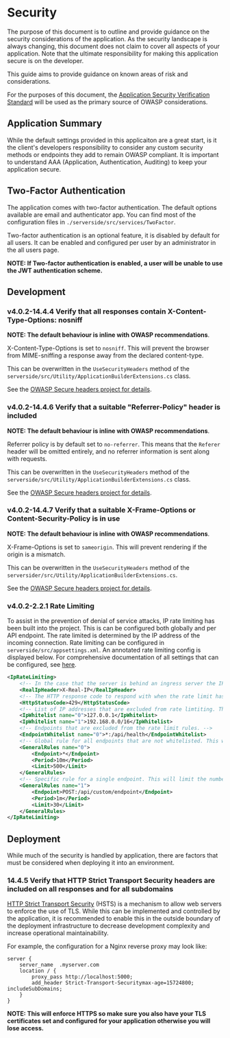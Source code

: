 # Security

The purpose of this document is to outline and provide guidance on the security considerations of the application. As the security landscape is always changing, this document does not claim to cover all aspects of your application. Note that the ultimate responsibility for making this application secure is on the developer.

This guide aims to provide guidance on known areas of risk and considerations.

For the purposes of this document, the [Application Security Verification Standard](https://github.com/OWASP/ASVS/tree/v4.0.2#latest-stable-version---402) will be used as the primary source of OWASP considerations.

## Application Summary

While the default settings provided in this applicaiton are a great start, is it the client's developers responsibility to consider any custom security methods or endpoints they add to remain OWASP compliant. It is important to understand AAA (Application, Authentication, Auditing) to keep your application secure. 

## Two-Factor Authentication

The application comes with two-factor authentication. The default options available are email and authenticator app. You can find most of the configuration files in `./serverside/src/services/TwoFactor`.

Two-factor authentication is an optional feature, it is disabled by default for all users. It can be enabled and configured per user by an administrator in the all users page.

**NOTE: If Two-factor authentication is enabled, a user will be unable to use the JWT authentication scheme.**


## Development

### v4.0.2-14.4.4 Verify that all responses contain X-Content-Type-Options: nosniff

**NOTE: The default behaviour is inline with OWASP recommendations**.

X-Content-Type-Options is set to `nosniff`. This will prevent the browser from MIME-sniffing a response away from the declared content-type.

This can be overwritten in the `UseSecurityHeaders` method of the `serverside/src/Utility/ApplicationBuilderExtensions.cs` class.

See the [OWASP Secure headers project for details](https://wiki.owasp.org/index.php/OWASP_Secure_Headers_Project#xcto).

### v4.0.2-14.4.6 Verify that a suitable "Referrer-Policy" header is included

**NOTE: The default behaviour is inline with OWASP recommendations**.

Referrer policy is by default set to `no-referrer`. This means that the `Referer` header will be omitted entirely, and no referrer information is sent along with requests.

This  can be overwritten in the `UseSecurityHeaders` method of the `serverside/src/Utility/ApplicationBuilderExtensions.cs` class.

See the [OWASP Secure headers project for details](https://wiki.owasp.org/index.php/OWASP_Secure_Headers_Project#rp).

### v4.0.2-14.4.7 Verify that a suitable X-Frame-Options or Content-Security-Policy is in use

**NOTE: The default behaviour is inline with OWASP recommendations**.

X-Frame-Options is set to `sameorigin`. This will prevent rendering if the origin is a mismatch.

This can be overwritten in the `UseSecurityHeaders` method of the `serversider/src/Utility/ApplicationBuilderExtensions.cs`.

See the [OWASP Secure headers project for details](https://wiki.owasp.org/index.php/OWASP_Secure_Headers_Project#xfo).

### v4.0.2-2.2.1 Rate Limiting

To assist in the prevention of denial of service attacks, IP rate limiting has been built into the project. This is can be configured both globally and per API endpoint. The rate limited is determined by the IP address of the incoming connection. Rate limiting can be configured in `serverside/src/appsettings.xml`. An annotated rate limiting config is displayed below. For comprehensive documentation of all settings that can be configured, see [here](https://github.com/stefanprodan/AspNetCoreRateLimit/wiki/IpRateLimitMiddleware).

```xml
<IpRateLimiting>
	<!-- In the case that the server is behind an ingress server the IP address of the connection will be set to the IP address of the ingress instead of the client user. This field specifies the name of a header on the HTTP request that is set by the ingress that specifies the real IP address of the client. -->
	<RealIpHeader>X-Real-IP</RealIpHeader>
	<!-- The HTTP response code to respond with when the rate limit has been exceeded. -->
	<HttpStatusCode>429</HttpStatusCode>
	<!-- List of IP addresses that are excluded from rate limtiting. This accepts port ranges. -->
	<IpWhitelist name="0">127.0.0.1</IpWhitelist>
	<IpWhitelist name="1">192.168.0.0/16</IpWhitelist>
	<!-- Endpoints that are excluded from the rate limit rules. -->
	<EndpointWhitelist name="0">*:/api/health</EndpointWhitelist>
	<!-- Global rule for all endpoints that are not whitelisted. This will limit the number of requests by one IP address to 500 every 10 minutes. -->
	<GeneralRules name="0">
		<Endpoint>*</Endpoint>
		<Period>10m</Period>
		<Limit>500</Limit>
	</GeneralRules>
	<!-- Specific rule for a single endpoint. This will limit the number of POST requests to this single endpoint to 30 every minute. -->
	<GeneralRules name="1">
		<Endpoint>POST:/api/custom/endpoint</Endpoint>
		<Period>1m</Period>
		<Limit>30</Limit>
	</GeneralRules>
</IpRateLimiting>
```

## Deployment

While much of the security is handled by application, there are factors that must be considered when deploying it into an environment.

### 14.4.5 Verify that HTTP Strict Transport Security headers are included on all responses and for all subdomains

[HTTP Strict Transport Security](https://developer.mozilla.org/en-US/docs/Web/HTTP/Headers/Strict-Transport-Security) (HSTS) is a mechanism to allow web servers to enforce the use of TLS. While this can be implemented and controlled by the application, it is recommended to enable this in the outside boundary of the deployment infrastructure to decrease development complexity and increase operational maintainability.

For example, the configuration for a Nginx reverse proxy may look like:

```
server {
    server_name  .myserver.com
    location / {
        proxy_pass http://localhost:5000;
        add_header Strict-Transport-Securitymax-age=15724800; includeSubDomains;
    }
}
```

**NOTE: This will enforce HTTPS so make sure you also have your TLS certificates set and configured for your application otherwise you will lose access.**
